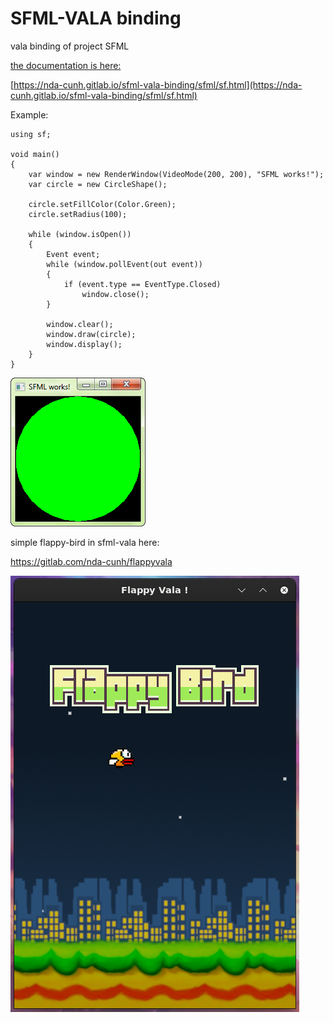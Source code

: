 # SFML-VALA binding

vala binding of project SFML

[the documentation is here:](https://nda-cunh.gitlab.io/sfml-vala-binding/sfml/sf.html)

[https://nda-cunh.gitlab.io/sfml-vala-binding/sfml/sf.html](https://nda-cunh.gitlab.io/sfml-vala-binding/sfml/sf.html)

Example:

```vala
using sf;

void main()
{
	var window = new RenderWindow(VideoMode(200, 200), "SFML works!");
	var circle = new CircleShape();

	circle.setFillColor(Color.Green);
	circle.setRadius(100);

	while (window.isOpen())
	{
		Event event;
		while (window.pollEvent(out event))
		{
			if (event.type == EventType.Closed)
				window.close();
		}

		window.clear();
		window.draw(circle);
		window.display();
	}
}
```

<img src="readme/sfml.png">

simple flappy-bird in sfml-vala here:

https://gitlab.com/nda-cunh/flappyvala

<img src="readme/flappy.png">
